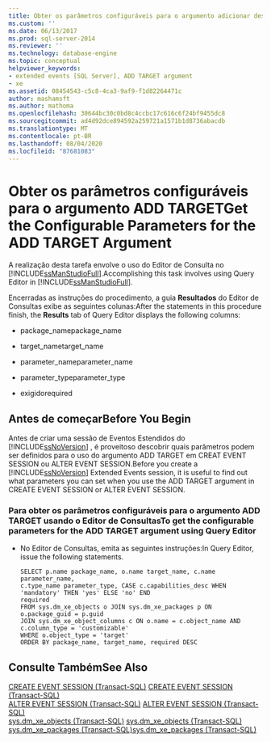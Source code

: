 ```yaml
---
title: Obter os parâmetros configuráveis para o argumento adicionar destino | Microsoft Docs
ms.custom: ''
ms.date: 06/13/2017
ms.prod: sql-server-2014
ms.reviewer: ''
ms.technology: database-engine
ms.topic: conceptual
helpviewer_keywords:
- extended events [SQL Server], ADD TARGET argument
- xe
ms.assetid: 08454543-c5c8-4ca3-9af9-f1d82264471c
author: mashamsft
ms.author: mathoma
ms.openlocfilehash: 30644bc30c0bd8c4ccbc17c616c6f24bf9455dc8
ms.sourcegitcommit: ad4d92dce894592a259721a1571b1d8736abacdb
ms.translationtype: MT
ms.contentlocale: pt-BR
ms.lasthandoff: 08/04/2020
ms.locfileid: "87681083"
---
```

# <a name="get-the-configurable-parameters-for-the-add-target-argument"></a><span data-ttu-id="d5a69-102">Obter os parâmetros configuráveis para o argumento ADD TARGET</span><span class="sxs-lookup"><span data-stu-id="d5a69-102">Get the Configurable Parameters for the ADD TARGET Argument</span></span>
  <span data-ttu-id="d5a69-103">A realização desta tarefa envolve o uso do Editor de Consulta no [!INCLUDE[ssManStudioFull](../includes/ssmanstudiofull-md.md)].</span><span class="sxs-lookup"><span data-stu-id="d5a69-103">Accomplishing this task involves using Query Editor in [!INCLUDE[ssManStudioFull](../includes/ssmanstudiofull-md.md)].</span></span>  
  
 <span data-ttu-id="d5a69-104">Encerradas as instruções do procedimento, a guia **Resultados** do Editor de Consultas exibe as seguintes colunas:</span><span class="sxs-lookup"><span data-stu-id="d5a69-104">After the statements in this procedure finish, the **Results** tab of Query Editor displays the following columns:</span></span>  
  
-   <span data-ttu-id="d5a69-105">package_name</span><span class="sxs-lookup"><span data-stu-id="d5a69-105">package_name</span></span>  
  
-   <span data-ttu-id="d5a69-106">target_name</span><span class="sxs-lookup"><span data-stu-id="d5a69-106">target_name</span></span>  
  
-   <span data-ttu-id="d5a69-107">parameter_name</span><span class="sxs-lookup"><span data-stu-id="d5a69-107">parameter_name</span></span>  
  
-   <span data-ttu-id="d5a69-108">parameter_type</span><span class="sxs-lookup"><span data-stu-id="d5a69-108">parameter_type</span></span>  
  
-   <span data-ttu-id="d5a69-109">exigido</span><span class="sxs-lookup"><span data-stu-id="d5a69-109">required</span></span>  
  
##  <a name="before-you-begin"></a><a name="BeforeYouBegin"></a> <span data-ttu-id="d5a69-110">Antes de começar</span><span class="sxs-lookup"><span data-stu-id="d5a69-110">Before You Begin</span></span>  
 <span data-ttu-id="d5a69-111">Antes de criar uma sessão de Eventos Estendidos do [!INCLUDE[ssNoVersion](../includes/ssnoversion-md.md)] , é proveitoso descobrir quais parâmetros podem ser definidos para o uso do argumento ADD TARGET em CREAT EVENT SESSION ou ALTER EVENT SESSION.</span><span class="sxs-lookup"><span data-stu-id="d5a69-111">Before you create a [!INCLUDE[ssNoVersion](../includes/ssnoversion-md.md)] Extended Events session, it is useful to find out what parameters you can set when you use the ADD TARGET argument in CREATE EVENT SESSION or ALTER EVENT SESSION.</span></span>  
  
### <a name="to-get-the-configurable-parameters-for-the-add-target-argument-using-query-editor"></a><span data-ttu-id="d5a69-112">Para obter os parâmetros configuráveis para o argumento ADD TARGET usando o Editor de Consultas</span><span class="sxs-lookup"><span data-stu-id="d5a69-112">To get the configurable parameters for the ADD TARGET argument using Query Editor</span></span>  
  
-   <span data-ttu-id="d5a69-113">No Editor de Consultas, emita as seguintes instruções:</span><span class="sxs-lookup"><span data-stu-id="d5a69-113">In Query Editor, issue the following statements.</span></span>  
  
    ```  
    SELECT p.name package_name, o.name target_name, c.name parameter_name,   
    c.type_name parameter_type, CASE c.capabilities_desc WHEN 'mandatory' THEN 'yes' ELSE 'no' END   
    required   
    FROM sys.dm_xe_objects o JOIN sys.dm_xe_packages p ON o.package_guid = p.guid   
    JOIN sys.dm_xe_object_columns c ON o.name = c.object_name AND c.column_type = 'customizable'  
    WHERE o.object_type = 'target'   
    ORDER BY package_name, target_name, required DESC  
    ```  
  
## <a name="see-also"></a><span data-ttu-id="d5a69-114">Consulte Também</span><span class="sxs-lookup"><span data-stu-id="d5a69-114">See Also</span></span>  
 <span data-ttu-id="d5a69-115">[CREATE EVENT SESSION &#40;Transact-SQL&#41;](/sql/t-sql/statements/create-event-session-transact-sql) </span><span class="sxs-lookup"><span data-stu-id="d5a69-115">[CREATE EVENT SESSION &#40;Transact-SQL&#41;](/sql/t-sql/statements/create-event-session-transact-sql) </span></span>  
 <span data-ttu-id="d5a69-116">[ALTER EVENT SESSION &#40;Transact-SQL&#41;](/sql/t-sql/statements/alter-event-session-transact-sql) </span><span class="sxs-lookup"><span data-stu-id="d5a69-116">[ALTER EVENT SESSION &#40;Transact-SQL&#41;](/sql/t-sql/statements/alter-event-session-transact-sql) </span></span>  
 <span data-ttu-id="d5a69-117">[sys.dm_xe_objects &#40;Transact-SQL&#41;](/sql/relational-databases/system-dynamic-management-views/sys-dm-xe-objects-transact-sql) </span><span class="sxs-lookup"><span data-stu-id="d5a69-117">[sys.dm_xe_objects &#40;Transact-SQL&#41;](/sql/relational-databases/system-dynamic-management-views/sys-dm-xe-objects-transact-sql) </span></span>  
 [<span data-ttu-id="d5a69-118">sys.dm_xe_packages &#40;Transact-SQL&#41;</span><span class="sxs-lookup"><span data-stu-id="d5a69-118">sys.dm_xe_packages &#40;Transact-SQL&#41;</span></span>](/sql/relational-databases/system-dynamic-management-views/sys-dm-xe-packages-transact-sql)  
  
  
